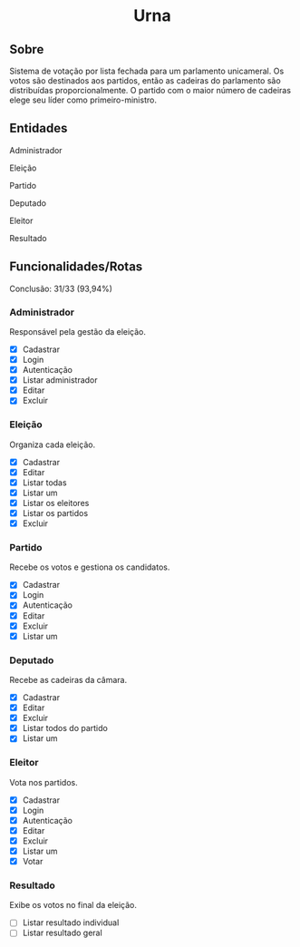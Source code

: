 <h1 align='center'>Urna</h1>

## Sobre
Sistema de votação por lista fechada para um parlamento unicameral. Os votos são destinados aos partidos, então as cadeiras do parlamento são distribuídas proporcionalmente. O partido com o maior número de cadeiras elege seu líder como primeiro-ministro.

## Entidades
Administrador

Eleição

Partido

Deputado

Eleitor

Resultado

## Funcionalidades/Rotas
Conclusão: 31/33 (93,94%)

### Administrador 
Responsável pela gestão da eleição.

- [x] Cadastrar
- [x] Login
- [x] Autenticação
- [x] Listar administrador
- [x] Editar
- [x] Excluir

### Eleição
Organiza cada eleição.

- [x] Cadastrar
- [x] Editar
- [x] Listar todas
- [x] Listar um
- [x] Listar os eleitores
- [x] Listar os partidos
- [x] Excluir

### Partido
Recebe os votos e gestiona os candidatos.

- [x] Cadastrar
- [x] Login
- [x] Autenticação
- [x] Editar
- [x] Excluir
- [x] Listar um

### Deputado
Recebe as cadeiras da câmara.

- [x] Cadastrar
- [x] Editar
- [x] Excluir
- [x] Listar todos do partido
- [x] Listar um

### Eleitor
Vota nos partidos.

- [x] Cadastrar
- [x] Login
- [x] Autenticação
- [x] Editar
- [x] Excluir
- [x] Listar um
- [x] Votar

### Resultado
Exibe os votos no final da eleição.

- [ ] Listar resultado individual
- [ ] Listar resultado geral
